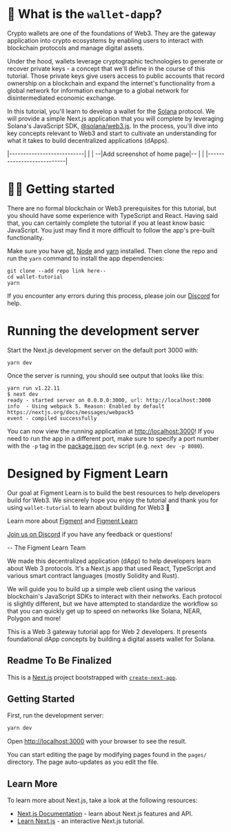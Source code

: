 # 🤔 What is the `wallet-dapp`?

Crypto wallets are one of the foundations of Web3. They are the gateway application into crypto ecosystems by enabling users to interact with blockchain protocols and manage digital assets.

Under the hood, wallets leverage cryptographic technologies to generate or recover private keys - a concept that we'll define in the course of this tutorial. Those private keys give users access to public accounts that record ownership on a blockchain and expand the internet's functionality from a global network for information exchange to a global network for disintermediated economic exchange.

In this tutorial, you'll learn to develop a wallet for the [Solana](https://solana.com/) protocol. We will provide a simple Next.js application  that you will complete by leveraging Solana's JavaScript SDK, [@solana/web3.js](https://solana-labs.github.io/solana-web3.js/index.html). In the process, you'll dive into key concepts relevant to Web3 and start to cultivate an understanding for what it takes to build decentralized applications (dApps).

  |---------------------------|
  |                           |
--|Add screenshot of home page|--
  |                           |
  |---------------------------|

# 🧑‍💻 Getting started
There are no formal blockchain or Web3 prerequisites for this tutorial, but you should have some experience with TypeScript and React. Having said that, you can certainly complete the tutorial if you at least know basic JavaScript. You just may find it more difficult to follow the app's pre-built functionality. 

Make sure you have [git](https://git-scm.com/book/en/v2/Getting-Started-Installing-Git), [Node](https://nodejs.org/en/) and [yarn](https://yarnpkg.com/getting-started/install) installed. Then clone the repo and run the `yarn` command to install the app dependencies:

```
git clone --add repo link here--
cd wallet-tutorial
yarn
```

If you encounter any errors during this process, please join our [Discord](https://discord.gg/fszyM7K) for help.

# Running the development server
Start the Next.js development server on the default port 3000 with:

```
yarn dev
```

Once the server is running, you should see output that looks like this:

```
yarn run v1.22.11
$ next dev
ready - started server on 0.0.0.0:3000, url: http://localhost:3000
info  - Using webpack 5. Reason: Enabled by default https://nextjs.org/docs/messages/webpack5
event - compiled successfully
```

You can now view the running application at [http://localhost:3000](http://localhost:3000)! If you need to run the app in a different port, make sure to specify a port number with the `-p` tag in the [package.json](./package.json) `dev` script (e.g. `next dev -p 8080`).

# Designed by Figment Learn
Our goal at Figment Learn is to build the best resources to help developers build for Web3. We sincerely hope you enjoy the tutorial and thank you for using `wallet-tutorial` to learn about building for Web3 🚀

Learn more about [Figment](https://figment.io/) and [Figment Learn](https://learn.figment.io/)

[Join us on Discord](https://discord.com/invite/fszyM7K) if you have any feedback or questions!

-- The Figment Learn Team



We made this decentralized application (dApp) to help developers learn about Web 3 protocols. It's a Next.js app that used React, TypeScript and various smart contract languages (mostly Solidity and Rust).

We will guide you to build up a simple web client using the various blockchain's JavaScript SDKs to interact with their networks. Each protocol is slightly different, but we have attempted to standardize the workflow so that you can quickly get up to speed on networks like Solana, NEAR, Polygon and more!


This is a Web 3 gateway tutorial app for Web 2 developers. It presents foundational dApp concepts by building a digital assets wallet for Solana.

## Readme To Be Finalized

This is a [Next.js](https://nextjs.org/) project bootstrapped with [`create-next-app`](https://github.com/vercel/next.js/tree/canary/packages/create-next-app).

## Getting Started

First, run the development server:

```bash
yarn dev
```

Open [http://localhost:3000](http://localhost:3000) with your browser to see the result.

You can start editing the page by modifying pages found in the `pages/` directory. The page auto-updates as you edit the file.

## Learn More

To learn more about Next.js, take a look at the following resources:

- [Next.js Documentation](https://nextjs.org/docs) - learn about Next.js features and API.
- [Learn Next.js](https://nextjs.org/learn) - an interactive Next.js tutorial.

